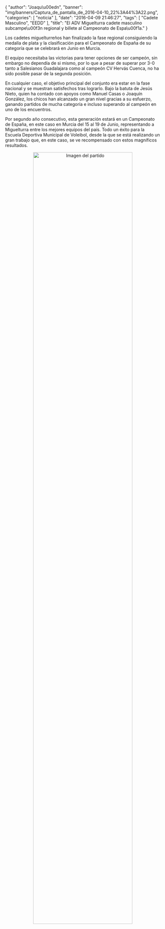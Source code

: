 {
  "author": "Joaqu\u00edn", 
  "banner": "img/banners/Captura_de_pantalla_de_2016-04-10_22%3A44%3A22.png", 
  "categories": [
    "noticia"
  ], 
  "date": "2016-04-09 21:46:27", 
  "tags": [
    "Cadete Masculino", 
    "EEDD"
  ], 
  "title": "El ADV Miguelturra cadete masculino subcampe\u00f3n regional y billete al Campeonato de Espa\u00f1a."
}

Los cadetes miguelturreños han finalizado la fase regional consiguiendo la medalla de plata y la clasificación para el Campeonato de España de su categoría que se celebrará en Junio en Murcia.

El equipo necesitaba las victorias para tener opciones de ser campeón, sin embargo no dependía de si mismo, por lo que a pesar de superar por 3-0 tanto a Salesianos Guadalajara como al campeón CV Hervás Cuenca, no ha sido posible pasar de la segunda posición.

En cualquier caso, el objetivo principal del conjunto era estar en la fase nacional y se muestran satisfechos tras lograrlo. Bajo la batuta de Jesús Nieto, quien ha contado con apoyos como Manuel Casas o Joaquín González, los chicos han alcanzado un gran nivel gracias a su esfuerzo, ganando partidos de mucha categoría e incluso superando al campeón en uno de los encuentros.

Por segundo año consecutivo, esta generación estará en un Campeonato de España, en este caso en Murcia del 15 al 19 de Junio, representando a Miguelturra entre los mejores equipos del país. Todo un éxito para la Escuela Deportiva Municipal de Voleibol, desde la que se está realizando un gran trabajo que, en este caso, se ve recompensado con estos magníficos resultados.

<center>
<a target="_new" href="http://www.advmiguelturra.org/img/banners/Captura%20de%20pantalla%20de%202016-04-10%2022%3A44%3A22.png"> 
<img alt="Imagen del partido" width="80%" align="center" src="http://www.advmiguelturra.org/img/banners/Captura%20de%20pantalla%20de%202016-04-10%2022%3A44%3A22.png"/> </a> </center> 

